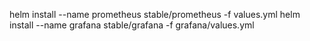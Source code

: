 helm install --name prometheus  stable/prometheus -f values.yml
helm install --name grafana stable/grafana -f grafana/values.yml
